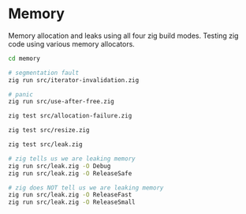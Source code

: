 # Memory

Memory allocation and leaks using all four zig build modes.
Testing zig code using various memory allocators.

```sh
cd memory
```

```sh
# segmentation fault
zig run src/iterator-invalidation.zig
```

```sh
# panic
zig run src/use-after-free.zig
```

```sh
zig test src/allocation-failure.zig
```

```sh
zig test src/resize.zig
```

```sh
zig test src/leak.zig
```

```sh
# zig tells us we are leaking memory
zig run src/leak.zig -O Debug
zig run src/leak.zig -O ReleaseSafe

# zig does NOT tell us we are leaking memory
zig run src/leak.zig -O ReleaseFast
zig run src/leak.zig -O ReleaseSmall
```
